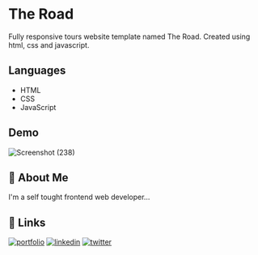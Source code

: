 # The Road
Fully responsive tours website template named The Road. Created using html, css and javascript.

## Languages
- HTML
- CSS
- JavaScript

## Demo
![Screenshot (238)](https://user-images.githubusercontent.com/93200960/196487774-30f0b87d-c630-4857-96cb-74944e4eeb31.png)

## 🚀 About Me
I'm a self tought frontend web developer...

## 🔗 Links
[![portfolio](https://img.shields.io/badge/my_portfolio-000?style=for-the-badge&logo=ko-fi&logoColor=white)](https://portfolio-me-karanchandekar.vercel.app/)
[![linkedin](https://img.shields.io/badge/linkedin-0A66C2?style=for-the-badge&logo=linkedin&logoColor=white)](https://www.linkedin.com/in/karan-chandekar-a87263219/)
[![twitter](https://img.shields.io/badge/twitter-1DA1F2?style=for-the-badge&logo=twitter&logoColor=white)](https://twitter.com/karanchandekar1)
